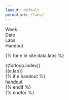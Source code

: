 ```yaml
---
layout: default
permalink: /labs/
---
```


<div class="week hrow">
    <div class="week_id">Week</div>
    <div class="date">Date</div>
	<div class="topic">Labs</div>
    <div class="notes">Handout</div>
</div>

{% for e in site.data.labs %}
<div class="week {% cycle "odd", "even" %}">
    <div class="week_id">{{forloop.index}}</div>
    <div class="date"></div>
	<div class="topic">{{e.lab}}</div>
    {% if e.handout %}
    <div class="notes"><a href="{{forloop.index}}/">handout</a></div>
    {% endif %}
</div>
{% endfor %}

<script type="text/javascript">
   make_schedule("20170102",7,0);
</script>
   

